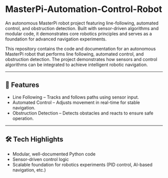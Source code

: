 # MasterPi-Automation-Control-Robot
An autonomous MasterPi robot project featuring line-following, automated control, and obstruction detection. Built with sensor-driven algorithms and modular code, it demonstrates core robotics principles and serves as a foundation for advanced navigation experiments.


This repository contains the code and documentation for an autonomous MasterPi robot that performs line following, automated control, and obstruction detection. The project demonstrates how sensors and control algorithms can be integrated to achieve intelligent robotic navigation.  

---

## 🚀 Features  
- Line Following – Tracks and follows paths using sensor input.  
- Automated Control – Adjusts movement in real-time for stable navigation.  
- Obstruction Detection – Detects obstacles and reacts to ensure safe operation.  

---

## 🛠️ Tech Highlights  
- Modular, well-documented Python code  
- Sensor-driven control logic  
- Scalable foundation for robotics experiments (PID control, AI-based navigation, etc.)  
